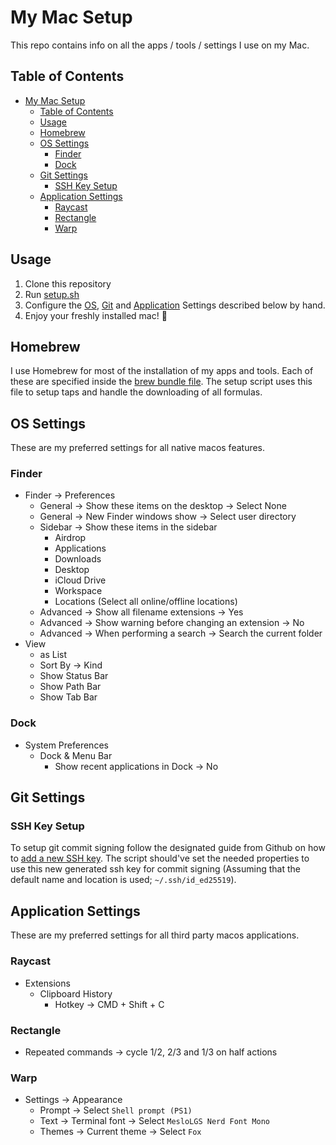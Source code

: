 # My Mac Setup

This repo contains info on all the apps / tools / settings I use on my Mac.

## Table of Contents

- [My Mac Setup](#my-mac-setup)
  - [Table of Contents](#table-of-contents)
  - [Usage](#usage)
  - [Homebrew](#homebrew)
  - [OS Settings](#os-settings)
    - [Finder](#finder)
    - [Dock](#dock)
  - [Git Settings](#git-settings)
    - [SSH Key Setup](#ssh-key-setup)
  - [Application Settings](#application-settings)
    - [Raycast](#raycast)
    - [Rectangle](#rectangle)
    - [Warp](#warp)

## Usage

1. Clone this repository
2. Run [setup.sh](./setup.sh)
3. Configure the [OS](#os-settings), [Git](#git-settings) and [Application](#application-settings) Settings described below by hand.
4. Enjoy your freshly installed mac! :tada:

## Homebrew

I use Homebrew for most of the installation of my apps and tools. Each of these are specified inside the [brew bundle file](./Brewfile). The setup script uses this file to setup taps and handle the downloading of all formulas.

## OS Settings

These are my preferred settings for all native macos features.

### Finder

- Finder -> Preferences
  - General -> Show these items on the desktop -> Select None
  - General -> New Finder windows show -> Select user directory
  - Sidebar -> Show these items in the sidebar
    - Airdrop
    - Applications
    - Downloads
    - Desktop
    - iCloud Drive
    - Workspace
    - Locations (Select all online/offline locations)
  - Advanced -> Show all filename extensions -> Yes
  - Advanced -> Show warning before changing an extension -> No
  - Advanced -> When performing a search -> Search the current folder
- View
  - as List
  - Sort By -> Kind
  - Show Status Bar
  - Show Path Bar
  - Show Tab Bar

### Dock

- System Preferences
  - Dock & Menu Bar
    - Show recent applications in Dock -> No

## Git Settings

### SSH Key Setup

To setup git commit signing follow the designated guide from Github on how to [add a new SSH key](https://docs.github.com/en/authentication/connecting-to-github-with-ssh/adding-a-new-ssh-key-to-your-github-accountn). The script should've set the needed properties to use this new generated ssh key for commit signing (Assuming that the default name and location is used; `~/.ssh/id_ed25519`).

## Application Settings

These are my preferred settings for all third party macos applications.

### Raycast

- Extensions
  - Clipboard History
    - Hotkey -> CMD + Shift + C

### Rectangle

- Repeated commands -> cycle 1/2, 2/3 and 1/3 on half actions

### Warp

- Settings -> Appearance
  - Prompt -> Select `Shell prompt (PS1)`
  - Text -> Terminal font -> Select `MesloLGS Nerd Font Mono`
  - Themes -> Current theme -> Select `Fox`
